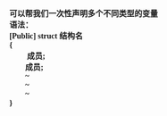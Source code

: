 <html>

<head>
<meta http-equiv=Content-Type content="text/html; charset=gb2312">
<meta name=Generator content="Microsoft Word 15 (filtered)">
<style>
<!--
 /* Font Definitions */
 @font-face
	{font-family:宋体;
	panose-1:2 1 6 0 3 1 1 1 1 1;}
@font-face
	{font-family:"Cambria Math";
	panose-1:2 4 5 3 5 4 6 3 2 4;}
@font-face
	{font-family:Calibri;
	panose-1:2 15 5 2 2 2 4 3 2 4;}
@font-face
	{font-family:"\@宋体";
	panose-1:2 1 6 0 3 1 1 1 1 1;}
 /* Style Definitions */
 p.MsoNormal, li.MsoNormal, div.MsoNormal
	{margin:0cm;
	margin-bottom:.0001pt;
	text-align:justify;
	text-justify:inter-ideograph;
	font-size:10.5pt;
	font-family:"Calibri","sans-serif";}
.MsoChpDefault
	{font-family:"Calibri","sans-serif";}
 /* Page Definitions */
 @page WordSection1
	{size:595.3pt 841.9pt;
	margin:72.0pt 90.0pt 72.0pt 90.0pt;
	layout-grid:15.6pt;}
div.WordSection1
	{page:WordSection1;}
-->
</style>

</head>

<body lang=ZH-CN style='text-justify-trim:punctuation'>

<div class=WordSection1 style='layout-grid:15.6pt'>

<p class=MsoNormal><b><span style='font-family:宋体'>可以帮我们一次性声明多个不同类型的变量</span></b></p>

<p class=MsoNormal><b><span style='font-family:宋体'>语法：</span></b></p>

<p class=MsoNormal><b><span lang=EN-US>[Public] struct </span></b><b><span
style='font-family:宋体'>结构名</span></b></p>

<p class=MsoNormal><b><span lang=EN-US>{</span></b></p>

<p class=MsoNormal><b><span lang=EN-US>&nbsp;&nbsp;&nbsp;&nbsp;&nbsp;&nbsp;&nbsp;&nbsp; </span></b><b><span
style='font-family:宋体'>成员</span><span lang=EN-US>;</span></b></p>

<p class=MsoNormal style='text-indent:21.1pt'><b><span style='font-family:宋体'>成员</span><span
lang=EN-US>;</span></b></p>

<p class=MsoNormal style='text-indent:21.1pt'><b><span lang=EN-US>~</span></b></p>

<p class=MsoNormal style='text-indent:21.1pt'><b><span lang=EN-US>~</span></b></p>

<p class=MsoNormal style='text-indent:21.1pt'><b><span lang=EN-US>~</span></b></p>

<p class=MsoNormal><b><span lang=EN-US>}</span></b></p>

</div>

</body>

</html>
